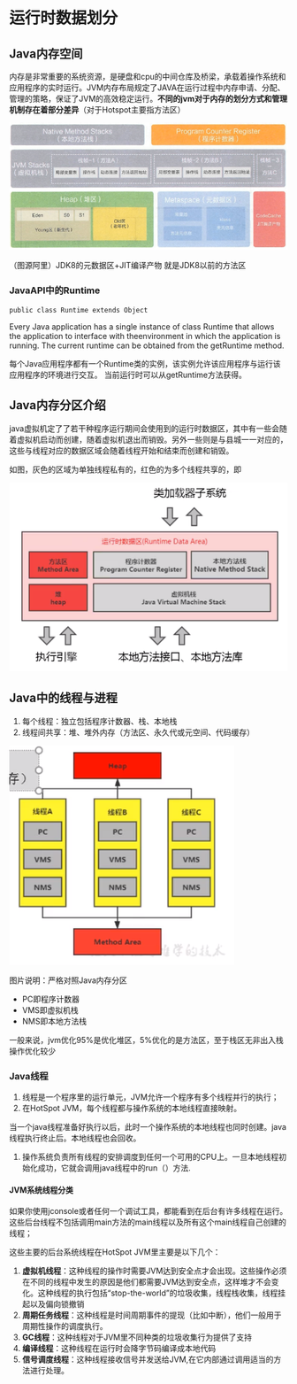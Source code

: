 # 运行时数据划分

## Java内存空间

内存是非常重要的系统资源，是硬盘和cpu的中间仓库及桥梁，承载着操作系统和应用程序的实时运行。JVM内存布局规定了JAVA在运行过程中内存申请、分配、管理的策略，保证了JVM的高效稳定运行。**不同的****jvm****对于内存的划分方式和管理机制存在着部分差异**（对于Hotspot主要指方法区）

![image.png](_images/1599219726361-c72579d7-7fbd-4f25-9c3c-b641c12df9dc.png)

（图源阿里）JDK8的元数据区+JIT编译产物 就是JDK8以前的方法区

### JavaAPI中的Runtime

```
public class Runtime extends Object
```

Every Java application has a single instance of class Runtime that allows the application to interface with theenvironment in which the application is running. The current runtime can be obtained from the getRuntime method.

每个Java应用程序都有一个Runtime类的实例，该实例允许该应用程序与运行该应用程序的环境进行交互。 当前运行时可以从getRuntime方法获得。



## Java内存分区介绍

java虚拟机定了了若干种程序运行期间会使用到的运行时数据区，其中有一些会随着虚拟机启动而创建，随着虚拟机退出而销毁。另外一些则是与县城一一对应的，这些与线程对应的数据区域会随着线程开始和结束而创建和销毁。

如图，灰色的区域为单独线程私有的，红色的为多个线程共享的，即

 

<img src="_images/1599219838333-1409fab4-75f1-48c7-b7ba-b08bf2dbd445.png" alt="image.png" style="zoom: 67%;" />



## Java中的线程与进程

1.  每个线程：独立包括程序计数器、栈、本地栈
2.  线程间共享：堆、堆外内存（方法区、永久代或元空间、代码缓存）

 

![image.png](_images/1599219861010-65533f9e-5658-48da-abf5-1a17af55f94d.png)

图片说明：严格对照Java内存分区

-   PC即程序计数器
-   VMS即虚拟机栈
-   NMS即本地方法栈

一般来说，jvm优化95%是优化堆区，5%优化的是方法区，至于栈区无非出入栈操作优化较少

### Java线程

1.  线程是一个程序里的运行单元，JVM允许一个程序有多个线程并行的执行；
2.  在HotSpot JVM，每个线程都与操作系统的本地线程直接映射。

当一个java线程准备好执行以后，此时一个操作系统的本地线程也同时创建。java线程执行终止后。本地线程也会回收。

1.  操作系统负责所有线程的安排调度到任何一个可用的CPU上。一旦本地线程初始化成功，它就会调用java线程中的run（）方法.

#### JVM系统线程分类

如果你使用jconsole或者任何一个调试工具，都能看到在后台有许多线程在运行。这些后台线程不包括调用main方法的main线程以及所有这个main线程自己创建的线程；

这些主要的后台系统线程在HotSpot JVM里主要是以下几个：

1.  **虚拟机线程**：这种线程的操作时需要JVM达到安全点才会出现。这些操作必须在不同的线程中发生的原因是他们都需要JVM达到安全点，这样堆才不会变化。这种线程的执行包括“stop-the-world”的垃圾收集，线程栈收集，线程挂起以及偏向锁撤销
2.  **周期任务线程**：这种线程是时间周期事件的提现（比如中断），他们一般用于周期性操作的调度执行。
3.  **GC线程**：这种线程对于JVM里不同种类的垃圾收集行为提供了支持
4.  **编译线程**：这种线程在运行时会降字节码编译成本地代码
5.  **信号调度线程**：这种线程接收信号并发送给JVM,在它内部通过调用适当的方法进行处理。